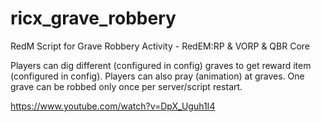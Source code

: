 # ricx_grave_robbery
RedM Script for Grave Robbery Activity - RedEM:RP &amp; VORP & QBR Core


Players can dig different (configured in config) graves to get reward item (configured in config).
Players can also pray (animation) at graves.
One grave can be robbed only once per server/script restart.

https://www.youtube.com/watch?v=DpX_Uguh1I4

